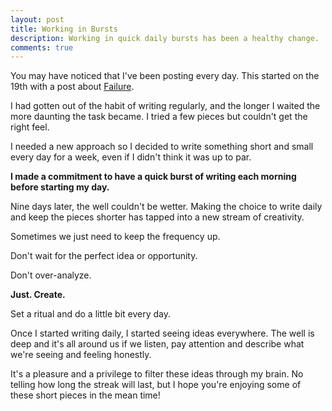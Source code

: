 ```yaml
---
layout: post
title: Working in Bursts
description: Working in quick daily bursts has been a healthy change.
comments: true
---
```

You may have noticed that I've been posting every day.  This started on the 19th with a post about [Failure](/failure).

I had gotten out of the habit of writing regularly, and the longer I waited the more daunting the task became.  I tried a few pieces but couldn't get the right feel.

I needed a new approach so I decided to write something short and small every day for a week, even if I didn't think it was up to par.

**I made a commitment to have a quick burst of writing each morning before starting my day.**

Nine days later, the well couldn't be wetter.  Making the choice to write daily and keep the pieces shorter has tapped into a new stream of creativity.

Sometimes we just need to keep the frequency up.

Don't wait for the perfect idea or opportunity.

Don't over-analyze.

**Just.  Create.**

Set a ritual and do a little bit every day.

Once I started writing daily, I started seeing ideas everywhere.  The well is deep and it's all around us if we listen, pay attention and describe what we're seeing and feeling honestly.

It's a pleasure and a privilege to filter these ideas through my brain.  No telling how long the streak will last, but I hope you're enjoying some of these short pieces in the mean time!
